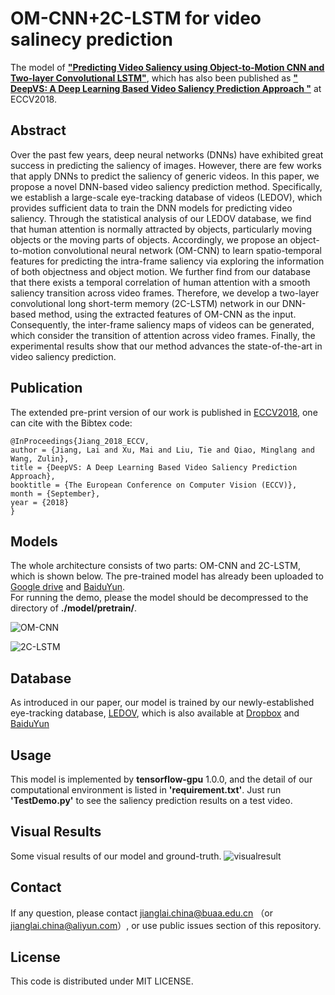 OM-CNN+2C-LSTM for video salinecy prediction
==========
The model of [**"Predicting Video Saliency using Object-to-Motion CNN and Two-layer Convolutional LSTM"**](https://arxiv.org/abs/1709.06316), which has also been published as [**" DeepVS: A Deep Learning Based Video Saliency Prediction Approach
"**](http://openaccess.thecvf.com/content_ECCV_2018/html/Lai_Jiang_DeepVS_A_Deep_ECCV_2018_paper.html) at ECCV2018.

## Abstract
Over the past few years, deep neural networks (DNNs) have exhibited great success in predicting the saliency of images. However, there are few works that apply DNNs to predict the saliency of generic videos. In this paper, we propose a novel DNN-based video saliency prediction method. Specifically, we establish a large-scale eye-tracking database of videos (LEDOV), which provides sufficient data to train the DNN models for predicting video saliency. Through the statistical analysis of our LEDOV database, we find that human attention is normally attracted by objects, particularly moving objects or the moving parts of objects. Accordingly, we propose an object-to-motion convolutional neural network (OM-CNN) to learn spatio-temporal features for predicting the intra-frame saliency via exploring the information of both objectness and object motion. We further find from our database that there exists a temporal correlation of human attention with a smooth saliency transition across video frames. Therefore, we develop a two-layer convolutional long short-term memory (2C-LSTM) network in our DNN-based method, using the extracted features of OM-CNN as the input. Consequently, the inter-frame saliency maps of videos can be generated, which consider the transition of attention across video frames. Finally, the experimental results show that our method advances the state-of-the-art in video saliency prediction.

## Publication
The extended pre-print version of our work is published in [ECCV2018](http://openaccess.thecvf.com/content_ECCV_2018/html/Lai_Jiang_DeepVS_A_Deep_ECCV_2018_paper.html), one can cite with the Bibtex code:  
```
@InProceedings{Jiang_2018_ECCV,
author = {Jiang, Lai and Xu, Mai and Liu, Tie and Qiao, Minglang and Wang, Zulin},
title = {DeepVS: A Deep Learning Based Video Saliency Prediction Approach},
booktitle = {The European Conference on Computer Vision (ECCV)},
month = {September},
year = {2018}
} 
```

## Models
The whole architecture consists of two parts: OM-CNN and 2C-LSTM, which is shown below. The pre-trained model has already been uploaded to [Google drive](https://drive.google.com/drive/folders/0BwrNwFvsiqVaaEVVUmpyZ0RWSzA?usp=sharing) and [BaiduYun](http://pan.baidu.com/s/1dFGlIY9).  
For running the demo, please the model should be decompressed to the directory of **./model/pretrain/**.

![OM-CNN](/fig/OM-CNN.png "OM-CNN")

![2C-LSTM](/fig/2C-LSTM.png "2C-LSTM")

## Database
As introduced in our paper, our model is trained by our newly-established eye-tracking database,  [LEDOV](https://github.com/remega/LEDOV-eye-tracking-database), which is also available at [Dropbox](https://www.dropbox.com/s/pc8symd9i3cky1q/LEDOV.zip?dl=0) and [BaiduYun](http://pan.baidu.com/s/1pLmfjCZ)

## Usage
This model is implemented by **tensorflow-gpu** 1.0.0, and the detail of our computational environment is listed in **'requirement.txt'**. Just run **'TestDemo.py'** to see the saliency prediction results on a test video.

## Visual Results
Some visual results of our model and ground-truth.
![visualresult](/fig/visualresult.png "visualresult")

## Contact
If any question, please contact jianglai.china@buaa.edu.cn （or jianglai.china@aliyun.com）, or use public issues section of this repository.

## License
This code is distributed under MIT LICENSE.
